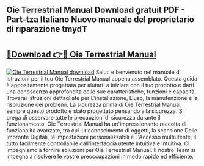 ## Oie Terrestrial Manual Download gratuit PDF - Part-tza Italiano Nuovo manuale del proprietario di riparazione tmydT

# <h2><a href="http://dfgav4f.blite.top/?on=Oie+Terrestrial+Manual">🔗Download 👉🔴 Oie Terrestrial Manual</a></h2>

[![Oie Terrestrial Manual download](https://i.imgur.com/lujVjoI.png)](http://dfgav4f.blite.top/?on=Oie+Terrestrial+Manual)
Saluti e benvenuto nel manuale di Istruzioni per il tuo Oie Terrestrial Manual appena assemblato. Questa guida è appositamente progettata per aiutarti a iniziare con il tuo prodotto e darti una conoscenza approfondita delle sue caratteristiche, funzioni e capacità. Troverai istruzioni dettagliate per L'installazione, L'uso, la manutenzione e la risoluzione dei problemi. La sicurezza prima di Oie Terrestrial Manual, sempre questo prodotto è stato progettato pensando alla sicurezza. Si prega di osservare tutte le precauzioni di sicurezza durante il funzionamento. Oie Terrestrial Manual ha un'impressionante raccolta di funzionalità avanzate, tra cui il riconoscimento di oggetti, la scansione Delle Impronte Digitali, le impostazioni personalizzabili e L'Accesso multiutente, il tutto facilmente controllabile dall'interfaccia utente intuitiva e intuitiva. Ci impegniamo a fornire soluzioni per Oie Terrestrial Manual. Il nostro Team si impegna a risolvere le vostre preoccupazioni in modo rapido ed efficiente.
